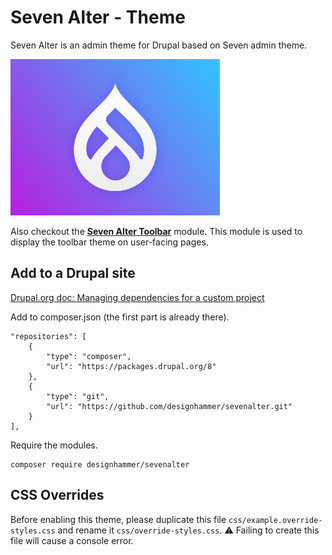 # Seven Alter - Theme

Seven Alter is an admin theme for Drupal based on Seven admin theme.

<img src="screenshot.png" width="335" height="250">

Also checkout the [**Seven Alter Toolbar**](https://github.com/designhammer/sevenalter_toolbar) module. This module is used to display the toolbar theme on user-facing pages.


## Add to a Drupal site

[Drupal.org doc: Managing dependencies for a custom project](https://www.drupal.org/docs/develop/using-composer/managing-dependencies-for-a-custom-project)

Add to composer.json (the first part is already there).

    "repositories": [
        {
            "type": "composer",
            "url": "https://packages.drupal.org/8"
        },
        {
            "type": "git",
            "url": "https://github.com/designhammer/sevenalter.git"
        }
    ],

Require the modules.

    composer require designhammer/sevenalter


## CSS Overrides

Before enabling this theme, please duplicate this file `css/example.override-styles.css` and rename it `css/override-styles.css`.
⚠️ Failing to create this file will cause a console error.
